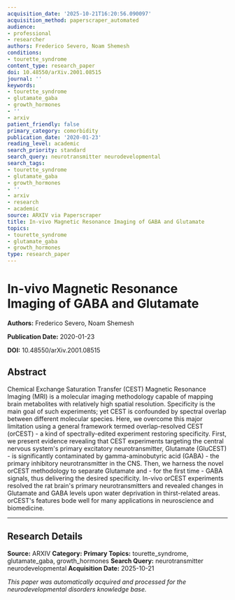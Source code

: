 ```yaml
---
acquisition_date: '2025-10-21T16:20:56.090097'
acquisition_method: paperscraper_automated
audience:
- professional
- researcher
authors: Frederico Severo, Noam Shemesh
conditions:
- tourette_syndrome
content_type: research_paper
doi: 10.48550/arXiv.2001.08515
journal: ''
keywords:
- tourette_syndrome
- glutamate_gaba
- growth_hormones
- ''
- arxiv
patient_friendly: false
primary_category: comorbidity
publication_date: '2020-01-23'
reading_level: academic
search_priority: standard
search_query: neurotransmitter neurodevelopmental
search_tags:
- tourette_syndrome
- glutamate_gaba
- growth_hormones
- ''
- arxiv
- research
- academic
source: ARXIV via Paperscraper
title: In-vivo Magnetic Resonance Imaging of GABA and Glutamate
topics:
- tourette_syndrome
- glutamate_gaba
- growth_hormones
type: research_paper
---
```


# In-vivo Magnetic Resonance Imaging of GABA and Glutamate

**Authors:** Frederico Severo, Noam Shemesh

**Publication Date:** 2020-01-23

**DOI:** 10.48550/arXiv.2001.08515

## Abstract

Chemical Exchange Saturation Transfer (CEST) Magnetic Resonance Imaging (MRI) is a molecular imaging methodology capable of mapping brain metabolites with relatively high spatial resolution. Specificity is the main goal of such experiments; yet CEST is confounded by spectral overlap between different molecular species. Here, we overcome this major limitation using a general framework termed overlap-resolved CEST (orCEST) - a kind of spectrally-edited experiment restoring specificity. First, we present evidence revealing that CEST experiments targeting the central nervous system's primary excitatory neurotransmitter, Glutamate (GluCEST) - is significantly contaminated by gamma-aminobutyric acid (GABA) - the primary inhibitory neurotransmitter in the CNS. Then, we harness the novel orCEST methodology to separate Glutamate and - for the first time - GABA signals, thus delivering the desired specificity. In-vivo orCEST experiments resolved the rat brain's primary neurotransmitters and revealed changes in Glutamate and GABA levels upon water deprivation in thirst-related areas. orCEST's features bode well for many applications in neuroscience and biomedicine.

---

## Research Details

**Source:** ARXIV
**Category:** 
**Primary Topics:** tourette_syndrome, glutamate_gaba, growth_hormones
**Search Query:** neurotransmitter neurodevelopmental
**Acquisition Date:** 2025-10-21

*This paper was automatically acquired and processed for the neurodevelopmental disorders knowledge base.*

